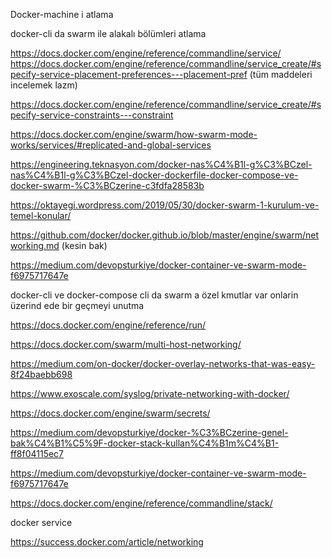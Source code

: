 ﻿Docker-machine  i atlama


docker-cli da swarm ile alakalı bölümleri atlama

https://docs.docker.com/engine/reference/commandline/service/
https://docs.docker.com/engine/reference/commandline/service_create/#specify-service-placement-preferences---placement-pref (tüm maddeleri incelemek lazm)

https://docs.docker.com/engine/reference/commandline/service_create/#specify-service-constraints---constraint



https://docs.docker.com/engine/swarm/how-swarm-mode-works/services/#replicated-and-global-services

https://engineering.teknasyon.com/docker-nas%C4%B1l-g%C3%BCzel-nas%C4%B1l-g%C3%BCzel-docker-dockerfile-docker-compose-ve-docker-swarm-%C3%BCzerine-c3fdfa28583b


https://oktayegi.wordpress.com/2019/05/30/docker-swarm-1-kurulum-ve-temel-konular/

https://github.com/docker/docker.github.io/blob/master/engine/swarm/networking.md (kesin bak)

https://medium.com/devopsturkiye/docker-container-ve-swarm-mode-f6975717647e


docker-cli ve docker-compose cli da swarm a özel kmutlar var onlarin üzerind ede bir geçmeyi unutma

https://docs.docker.com/engine/reference/run/



https://docs.docker.com/swarm/multi-host-networking/

https://medium.com/on-docker/docker-overlay-networks-that-was-easy-8f24baebb698

https://www.exoscale.com/syslog/private-networking-with-docker/


https://docs.docker.com/engine/swarm/secrets/

https://medium.com/devopsturkiye/docker-%C3%BCzerine-genel-bak%C4%B1%C5%9F-docker-stack-kullan%C4%B1m%C4%B1-ff8f04115ec7

https://medium.com/devopsturkiye/docker-container-ve-swarm-mode-f6975717647e

https://docs.docker.com/engine/reference/commandline/stack/

docker service


https://success.docker.com/article/networking



